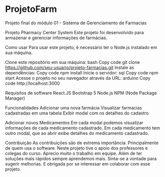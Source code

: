 # ProjetoFarm
Projeto final do módulo 01 - Sistema de Gerenciamento de Farmacias


Projeto Pharmacy Center System
Este projeto foi desenvolvido para armazenar e gerenciar informações de farmácias.

Como usar
Para usar este projeto, é necessário ter o Node.js instalado em sua máquina.

Clone este repositório em sua máquina:
bash
Copy code
git clone https://github.com/seu-usuario/projeto-farmacias.git
Instale as dependências:
Copy code
npm install
Inicie o servidor:
sql
Copy code
npm start
Acesse o projeto no seu navegador através da URL:
arduino
Copy code
http://localhost:3000

Requisitos de software
React.JS
Bootstrap 5
Node.js
NPM (Node Package Manager)

Funcionalidades
Adicionar uma nova farmácia
Visualizar farmacias cadastradas em uma tabela
Exibir modal com os detalhes do cadastro

Adicionar novos Medicamentos
Em cada modal podemos visualizar informações de cada medicamento cadastrado.
Em cada medicamento tem outro modal, que ao abrir exibe detalhes do medicamento cadastrado.


Contribuição
As contribuições são de extrema importância. Principalmente de quem usa o software.
Neste projeto tive o apoio dos professores e colegas do curso.
Aprecio muito o trabalho em equipe. Além de ter soluções mais rápidos sempre aprendemos mais.
Sinta-se a vontade para sugerir melhorias. E obrigada por se interessar em colaborar com esse projeto. 


